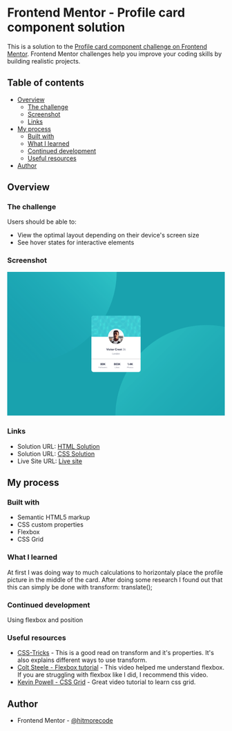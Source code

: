 # Frontend Mentor - Profile card component solution

This is a solution to the [Profile card component challenge on Frontend Mentor](https://www.frontendmentor.io/challenges/profile-card-component-cfArpWshJ). Frontend Mentor challenges help you improve your coding skills by building realistic projects. 

## Table of contents

- [Overview](#overview)
  - [The challenge](#the-challenge)
  - [Screenshot](#screenshot)
  - [Links](#links)
- [My process](#my-process)
  - [Built with](#built-with)
  - [What I learned](#what-i-learned)
  - [Continued development](#continued-development)
  - [Useful resources](#useful-resources)
- [Author](#author)


## Overview

### The challenge

Users should be able to:

- View the optimal layout depending on their device's screen size
- See hover states for interactive elements

### Screenshot

![](./screenshot/screenshot_01.jpg)


### Links

- Solution URL: [HTML Solution](https://github.com/hitmorecode/profile_card_component/blob/main/index.html)
- Solution URL: [CSS Solution](https://github.com/hitmorecode/profile_card_component/blob/main/css/style.css)
- Live Site URL: [Live site](https://hitmorecode.github.io/profile_card_component/)

## My process

### Built with

- Semantic HTML5 markup
- CSS custom properties
- Flexbox
- CSS Grid

### What I learned

At first I was doing way to much calculations to horizontaly place the profile picture in the middle of the card. After doing some research I found out that this can simply be done with transform: translate(); 

### Continued development

Using flexbox and position

### Useful resources

- [CSS-Tricks](https://css-tricks.com/almanac/properties/t/transform/) - This is a good read on transform and it's properties. It's also explains different ways to use transform.
- [Colt Steele - Flexbox tutorial](https://www.youtube.com/watch?v=qZv-rNx0jEA) - This video helped me understand flexbox. If you are struggling with flexbox like I did, I recommend this video.
- [Kevin Powell - CSS Grid](https://www.youtube.com/watch?v=8QSqwbSztnA) - Great video tutorial to learn css grid.

## Author

- Frontend Mentor - [@hitmorecode](https://www.frontendmentor.io/profile/hitmorecode)
